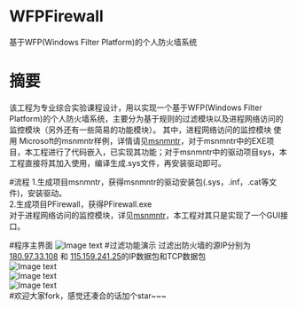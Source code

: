 # WFPFirewall
基于WFP(Windows Filter Platform)的个人防火墙系统

# 摘要
该工程为专业综合实验课程设计，用以实现一个基于WFP(Windows Filter Platform)的个人防火墙系统，主要分为基于规则的过滤模块以及进程网络访问的监控模块（另外还有一些简易的功能模块）。
其中，进程网络访问的监控模块 使用 Microsoft的msnmntr样例，详情请见[msnmntr](https://github.com/Microsoft/Windows-driver-samples/tree/master/network/trans/msnmntr)，对于msnmntr中的EXE项目，本工程进行了代码嵌入，已实现其功能；对于msnmntr中的驱动项目sys，本工程直接将其加入使用，编译生成.sys文件，再安装驱动即可。

#流程
1.生成项目msnmntr，获得msnmntr的驱动安装包(.sys，.inf，.cat等文件)，安装驱动。</br>
2.生成项目PFirewall，获得PFirewall.exe  </br>
对于进程网络访问的监控模块，详见[msnmntr](https://github.com/Microsoft/Windows-driver-samples/tree/master/network/trans/msnmntr)，本工程对其只是实现了一个GUI接口。

#程序主界面
![Image text](https://github.com/raymon-tian/WFPFirewall/blob/master/ImageFolder/main.png)
#过滤功能演示
过滤出防火墙的源IP分别为 [180.97.33.108](http://180.97.33.108/) 和 [115.159.241.25](http://115.159.241.95/)的IP数据包和TCP数据包</br>
![Image text](https://github.com/raymon-tian/WFPFirewall/blob/master/ImageFolder/filter.png)</br>
![Image text](https://github.com/raymon-tian/WFPFirewall/blob/master/ImageFolder/r1.png)</br>
![Image text](https://github.com/raymon-tian/WFPFirewall/blob/master/ImageFolder/r2.png)</br>
#欢迎大家fork，感觉还凑合的话加个star~~~